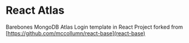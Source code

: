 # React Atlas

Barebones MongoDB Atlas Login template in React
Project forked from [https://github.com/mccollumn/react-base](react-base)

